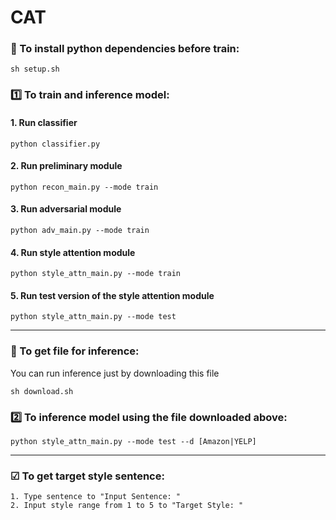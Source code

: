 # CAT
### 🔄️ To install python dependencies before train:
```
sh setup.sh
```

### 1️⃣ To train and inference model:
#### 1. Run classifier
```
python classifier.py
```

#### 2. Run preliminary module  
```
python recon_main.py --mode train
```

#### 3. Run adversarial module
```
python adv_main.py --mode train
```

#### 4. Run style attention module
```
python style_attn_main.py --mode train
```

#### 5. Run test version of the style attention module
```
python style_attn_main.py --mode test
```

***

### 🔄 To get file for inference:
You can run inference just by downloading this file
```
sh download.sh
```

### 2️⃣ To inference model using the file downloaded above:
```
python style_attn_main.py --mode test --d [Amazon|YELP]
```

***

### ☑ To get target style sentence:
```
1. Type sentence to "Input Sentence: "
2. Input style range from 1 to 5 to "Target Style: "
```
